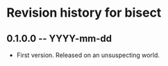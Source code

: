 # Revision history for bisect

## 0.1.0.0 -- YYYY-mm-dd

* First version. Released on an unsuspecting world.

